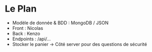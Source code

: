 # Le Plan
- Modèle de donnée & BDD : MongoDB / JSON
- Front : Nicolas
- Back : Kenzo
- Endpoints : /api/...
- Stocker le panier -> Côté server pour des questions de sécurité

